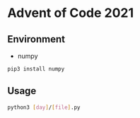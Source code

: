 # Advent of Code 2021
## Environment
- numpy

```bash
pip3 install numpy
```

## Usage
```bash
python3 [day]/[file].py
```
